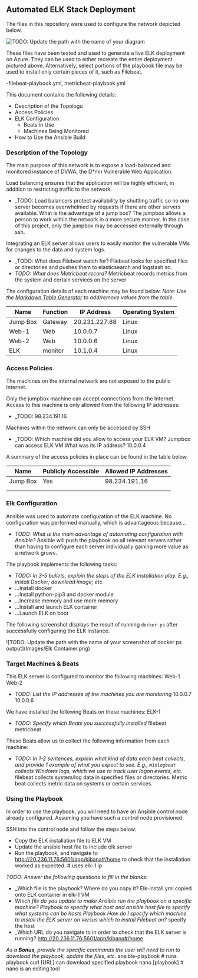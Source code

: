 ## Automated ELK Stack Deployment

The files in this repository were used to configure the network depicted below.

![TODO: Update the path with the name of your diagram](Project.13.CSBC/Diagrams/RedTeam.drawio)

These files have been tested and used to generate a live ELK deployment on Azure. They can be used to either recreate the entire deployment pictured above. Alternatively, select portions of the playbook file may be used to install only certain pieces of it, such as Filebeat.

  -filebeat-playbook.yml, metricbeat-playbook.yml

This document contains the following details:
- Description of the Topologu
- Access Policies
- ELK Configuration
  - Beats in Use
  - Machines Being Monitored
- How to Use the Ansible Build


### Description of the Topology

The main purpose of this network is to expose a load-balanced and monitored instance of DVWA, the D*mn Vulnerable Web Application.

Load balancing ensures that the application will be highly efficient, in addition to restricting traffic to the network.
- _TODO: Load balancers protect availability by shuttling traffic so no one server becomes overwhelmed by requests if there are other servers available.
What is the advantage of a jump box?
	The jumpbox allows a person to work within the network in a more secure manner. In the case of this project, only the jumpbox may be accessed externally through ssh.

Integrating an ELK server allows users to easily monitor the vulnerable VMs for changes to the data and system logs.
- _TODO: What does Filebeat watch for?
	Filebeat looks for specified files or directories and pushes them to elasticsearch and logstash so.
- _TODO: What does Metricbeat record?_ Metricbeat records metrics from the system and certain services on the server

The configuration details of each machine may be found below.
_Note: Use the [Markdown Table Generator](http://www.tablesgenerator.com/markdown_tables) to add/remove values from the table_.

| Name     | Function  | IP Address    | Operating System |
|----------|---------- |------------   |------------------|
| Jump Box | Gateway   |20.231.227.88  | Linux            |
| Web-1    | Web       | 10.0.0.7      | Linux            |
| Web-2    | Web       | 10.0.0.6      | Linux            |
| ELK      | monitor   | 10.1.0.4      | Linux            |

### Access Policies

The machines on the internal network are not exposed to the public Internet. 

Only the jumpbox machine can accept connections from the Internet. Access to this machine is only allowed from the following IP addresses:
- _TODO: 98.234.191.16

Machines within the network can only be accessed by SSH
- _TODO: Which machine did you allow to access your ELK VM?
	Jumpbox can access ELK VM
	 What was its IP address?
	10.0.0.4

A summary of the access policies in place can be found in the table below.

| Name     | Publicly Accessible | Allowed IP Addresses |
|----------|---------------------|----------------------|
| Jump Box | Yes                 | 98.234.191.16        |
|          |                     |                      |
|          |                     |                      |

### Elk Configuration

Ansible was used to automate configuration of the ELK machine. No configuration was performed manually, which is advantageous because...
- _TODO: What is the main advantage of automating configuration with Ansible?_ Ansible will push the playbook on all relevant servers rather than having to configure each server individually gaining more value as a network grows.

The playbook implements the following tasks:
- _TODO: In 3-5 bullets, explain the steps of the ELK installation play. E.g., install Docker; download image; etc._
- ...Install docker
- ...Install python-pip3 and docker module
- ...Increase memory and use more memory
- ...Install and launch ELK container
- ...Launch ELK on boot

The following screenshot displays the result of running `docker ps` after successfully configuring the ELK instance.

![TODO: Update the path with the name of your screenshot of docker ps output](Images/Elk Container.png)

### Target Machines & Beats
This ELK server is configured to monitor the following machines: Web-1 Web-2
- _TODO: List the IP addresses of the machines you are monitoring_ 10.0.0.7 10.0.0.6

We have installed the following Beats on these machines: ELK-1	
- _TODO: Specify which Beats you successfully installed_ filebeat metricbeat

These Beats allow us to collect the following information from each machine:
- _TODO: In 1-2 sentences, explain what kind of data each beat collects, and provide 1 example of what you expect to see. E.g., `Winlogbeat` collects Windows logs, which we use to track user logon events, etc._
filebeat collects system/log data in specified files or directories. Metric beat collects metric data on systems or certain services.

### Using the Playbook
In order to use the playbook, you will need to have an Ansible control node already configured. Assuming you have such a control node provisioned: 

SSH into the control node and follow the steps below:
- Copy the ELK installation file to ELK VM
- Update the ansible host file to include elk server
- Run the playbook, and navigate to http://20.236.11.76:5601/app/kibana#/home to check that the installation worked as expected. # uses elk-1 ip

_TODO: Answer the following questions to fill in the blanks:_
- _Which file is the playbook? Where do you copy it? Elk-install.yml copied onto ELK container in elk-1 VM
- _Which file do you update to make Ansible run the playbook on a specific machine?
	Playbook to specify what host and ansible host file to specify what systems can be hosts
 Playbook How do I specify which machine to install the ELK server on versus which to install Filebeat on?_ specify the host
- _Which URL do you navigate to in order to check that the ELK server is running? http://20.236.11.76:5601/app/kibana#/home 

_As a **Bonus**, provide the specific commands the user will need to run to download the playbook, update the files, etc._
ansible-playbook # runs playbook
curl [URL] can download specified playbook
nano [playbook] # nano is an editing tool

